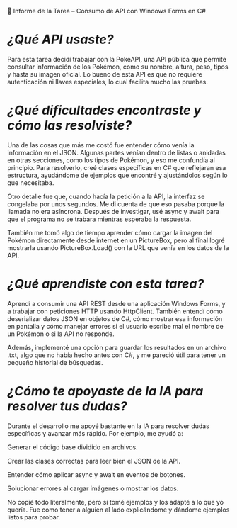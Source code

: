 📝 Informe de la Tarea – Consumo de API con Windows Forms en C#
# *¿Qué API usaste?*
Para esta tarea decidí trabajar con la PokeAPI, una API pública que permite consultar información de los Pokémon, como su nombre, altura, peso, tipos y hasta su imagen oficial. Lo bueno de esta API es que no requiere autenticación ni llaves especiales, lo cual facilita mucho las pruebas.

# *¿Qué dificultades encontraste y cómo las resolviste?*
Una de las cosas que más me costó fue entender cómo venía la información en el JSON. Algunas partes venían dentro de listas o anidadas en otras secciones, como los tipos de Pokémon, y eso me confundía al principio. Para resolverlo, creé clases específicas en C# que reflejaran esa estructura, ayudándome de ejemplos que encontré y ajustándolos según lo que necesitaba.

Otro detalle fue que, cuando hacía la petición a la API, la interfaz se congelaba por unos segundos. Me di cuenta de que eso pasaba porque la llamada no era asíncrona. Después de investigar, usé async y await para que el programa no se trabara mientras esperaba la respuesta.

También me tomó algo de tiempo aprender cómo cargar la imagen del Pokémon directamente desde internet en un PictureBox, pero al final logré mostrarla usando PictureBox.Load() con la URL que venía en los datos de la API.

# *¿Qué aprendiste con esta tarea?*
Aprendí a consumir una API REST desde una aplicación Windows Forms, y a trabajar con peticiones HTTP usando HttpClient. También entendí cómo deserializar datos JSON en objetos de C#, cómo mostrar esa información en pantalla y cómo manejar errores si el usuario escribe mal el nombre de un Pokémon o si la API no responde.

Además, implementé una opción para guardar los resultados en un archivo .txt, algo que no había hecho antes con C#, y me pareció útil para tener un pequeño historial de búsquedas.

# *¿Cómo te apoyaste de la IA para resolver tus dudas?*
Durante el desarrollo me apoyé bastante en la IA para resolver dudas específicas y avanzar más rápido. Por ejemplo, me ayudó a:

Generar el código base dividido en archivos.

Crear las clases correctas para leer bien el JSON de la API.

Entender cómo aplicar async y await en eventos de botones.

Solucionar errores al cargar imágenes o mostrar los datos.

No copié todo literalmente, pero sí tomé ejemplos y los adapté a lo que yo quería. Fue como tener a alguien al lado explicándome y dándome ejemplos listos para probar.

